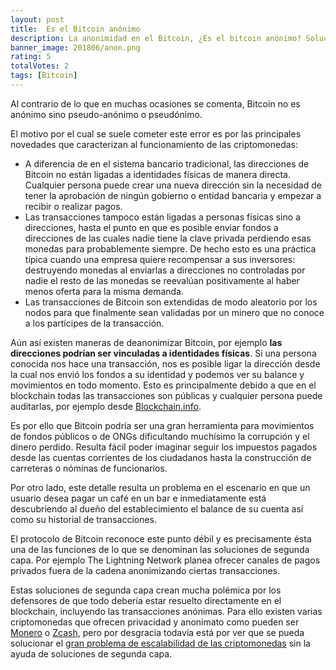 ```yaml
---
layout: post
title:  Es el Bitcoin anónimo
description: La anonimidad en el Bitcoin, ¿Es el bitcoin anónimo? Soluciones de segunda capa.
banner_image: 201806/anon.png
rating: 5
totalVotes: 2
tags: [Bitcoin]
---
```


Al contrario de lo que en muchas ocasiones se comenta, Bitcoin no es anónimo sino pseudo-anónimo o pseudónimo.

<!--more-->

El motivo por el cual se suele cometer este error es por las principales novedades que caracterizan al funcionamiento de las criptomonedas:

- A diferencia de en el sistema bancario tradicional, las direcciones de Bitcoin no están ligadas a identidades físicas de manera directa. Cualquier persona puede crear una nueva dirección sin la necesidad de tener la aprobación de ningún gobierno o entidad bancaria y empezar a recibir o realizar pagos.
- Las transacciones tampoco están ligadas a personas físicas sino a direcciones, hasta el punto en que es posible enviar fondos a direcciones de las cuales nadie tiene la clave privada perdiendo esas monedas para probablemente siempre. De hecho esto es una práctica típica cuando una empresa quiere recompensar a sus inversores: destruyendo monedas al enviarlas a direcciones no controladas por nadie el resto de las monedas se reevalúan positivamente al haber menos oferta para la misma demanda.
- Las transacciones de Bitcoin son extendidas de modo aleatorio por los nodos para que finalmente sean validadas por un minero que no conoce a los partícipes de la transacción.

Aún así existen maneras de deanonimizar Bitcoin, por ejemplo **las direcciones podrían ser vinculadas a identidades físicas**. Si una persona conocida nos hace una transacción, nos es posible ligar la dirección desde la cual nos envió los fondos a su identidad y podemos ver su balance y movimientos en todo momento. Esto es principalmente debido a que en el blockchain todas las transacciones son públicas y cualquier persona puede auditarlas, por ejemplo desde <a rel="nofollow" href="https://blockchain.info">Blockchain.info</a>.

Es por ello que Bitcoin podría ser una gran herramienta para movimientos de fondos públicos o de ONGs dificultando muchísimo la corrupción y el dinero perdido. Resulta fácil poder imaginar seguir los impuestos pagados desde las cuentas corrientes de los ciudadanos hasta la construcción de carreteras o nóminas de funcionarios.

Por otro lado, este detalle resulta un problema en el escenario en que un usuario desea pagar un café en un bar e inmediatamente está descubriendo al dueño del establecimiento el balance de su cuenta así como su historial de transacciones.

El protocolo de Bitcoin reconoce este punto débil y es precisamente ésta una de las funciones de lo que se denominan las soluciones de segunda capa. Por ejemplo The Lightning Network planea ofrecer canales de pagos privados fuera de la cadena anonimizando ciertas transacciones.

Estas soluciones de segunda capa crean mucha polémica por los defensores de que todo debería estar resuelto directamente en el blockchain, incluyendo las transacciones anónimas. Para ello existen varias criptomonedas que ofrecen privacidad y anonimato como pueden ser [Monero](/que-es-monero) o [Zcash](/que-es-zcash), pero por desgracia todavía está por ver que se pueda solucionar el [gran problema de escalabilidad de las criptomonedas](/problema-escalabilidad/) sin la ayuda de soluciones de segunda capa.
